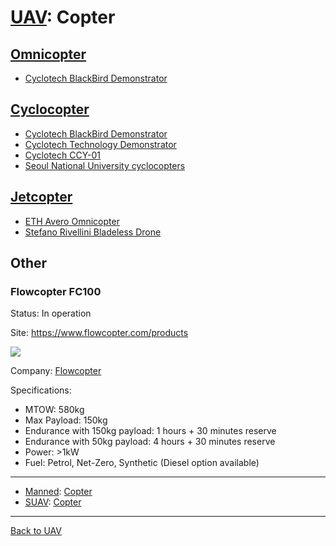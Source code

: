[UAV](UAV.md): Copter
=====================

## [Omnicopter](Omnicopter.md#uav)
- [Cyclotech BlackBird Demonstrator](Omnicopter.md#cyclotech-blackbird-demonstrator)
 
## [Cyclocopter](Cyclocopter.md#uav)
- [Cyclotech BlackBird Demonstrator](Cyclocopter.md#cyclotech-blackbird-demonstrator)
- [Cyclotech Technology Demonstrator](Cyclocopter.md#cyclotech-technology-demonstrator)
- [Cyclotech CCY-01](Cyclocopter.md#cyclotech-ccy-01)
- [Seoul National University cyclocopters](Cyclocopter.md#seoul-national-university-cyclocopters)

## [Jetcopter](Jetcopter.md#suav)
- [ETH Avero Omnicopter](Jetcopter.md#eth-avero-omnicopter)
- [Stefano Rivellini Bladeless Drone](Jetcopter.md#stefano-rivellini-bladeless-drone)



## Other


### Flowcopter FC100

Status: In operation

Site: <https://www.flowcopter.com/products>

![](https://images.squarespace-cdn.com/content/v1/651f196bd17ad87302f35d8f/a38eb5ca-0cc0-43c2-aa65-ab316789fc2f/FC_STILL06.jpg?format=1500w)

Company: [Flowcopter](Company.md#flowcopter)

Specifications:
- MTOW: 580kg
- Max Payload: 150kg
- Endurance with 150kg payload: 1 hours + 30 minutes reserve
- Endurance with 50kg payload: 4 hours + 30 minutes reserve
- Power: >1kW
- Fuel: Petrol, Net-Zero, Synthetic (Diesel option available)



---
- [Manned](Aircraft.md): [Copter](Copter.md)
- [SUAV](SUAV.md): [Copter](SUAV.Copter.md)



---
[Back to UAV](UAV.md)